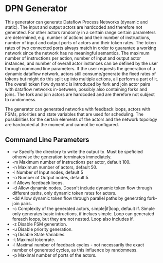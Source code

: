 # DPN Generator

This generator can generate Dataflow Process Networks (dynamic and static). The input and output actors are hardcoded and therefore not generated.
For other actors randomly in a certain range certain parameters are determined, e.g. number of actions and their number of instructions, number of input and output ports of actors
and their token rates. The token rates of two connected ports always match in order to guarantee a working network since the network has no meaningful semantics.
The maximum number of instructions per action, number of input and output actor instances, and number of overall actor instances can be defined by the user through command line parameters.
If the user requests the generation of a dynamic dataflow network, actors still consume/generate the fixed rates of tokens but might do this split up into multiple actions, all perform
a part of it. The overall token flow dynamic is introduced by fork and join actor pairs with dataflow networks in-between, possibly also containing forks and joins.
The fork and join actors are hardcoded and are therefore not subject to randomness.

The generator can generated networks with feedback loops, actors with FSMs, priorities and state variables that are used for scheduling.
The possibilities for the certain elements of the actors and the network topology are hardcoded at the moment and cannot be configured.

## Command Line Parameters

* -w <directory>     Specify the directory to write the output to. Must be speficied otherwise the generation terminates immediately.
* -m <number>        Maximum number of instructions per actor, default 100.
* -n <number>        Maximum number of actors, default 50.
* -i <number>        Number of Input nodes, default 5
* -o <number>        Number of Output nodes, default 5.
* -f                 Allows feedback loops.
* -d                 Allow dynamic nodes. Doesn't include dynamic token flow through different paths, only dynamic token rates for actors.
* -dd                Allow dynamic token flow through parallel paths by generating fork-join pairs.
* -c <complexity>    Complexity of the generated actors, simple|if|loop, default if. Simple only generates basic intructions, if inclues simple. Loop can generated foreach loops, but they are not nested. Loop also includes if.
* -z                 Disable FSM generation.
* -u                 Disable priority generation.
* -q                 Disable State Variables.
* -t <num>           Maximal tokenrate.
* -l <num>           Maximal number of feedback cycles - not necessarily the exact number of generated cycles, as this influence by randomness.
* -p <num>           Maximal number of ports of the actors.